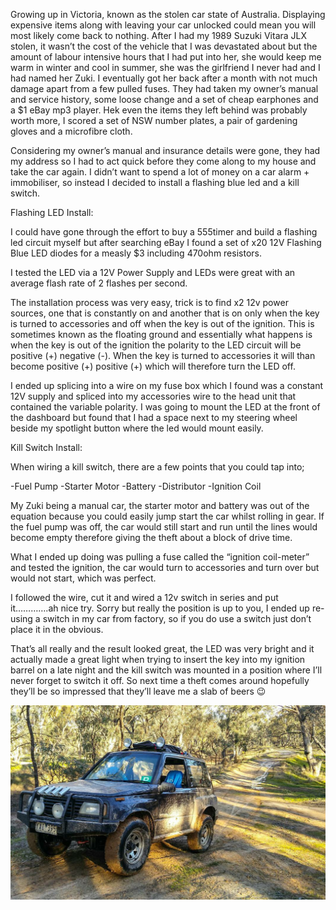 Growing up in Victoria, known as the stolen car state of Australia. Displaying expensive items along with leaving your car unlocked could mean you will most likely come back to nothing. After I had my 1989 Suzuki Vitara JLX stolen, it wasn’t the cost of the vehicle that I was devastated about but the amount of labour intensive hours that I had put into her, she would keep me warm in winter and cool in summer, she was the girlfriend I never had and I had named her Zuki. I eventually got her back after a month with not much damage apart from a few pulled fuses. They had taken my owner’s manual and service history, some loose change and a set of cheap earphones and a $1 eBay mp3 player. Hek even the items they left behind was probably worth more, I scored a set of NSW number plates, a pair of gardening gloves and a microfibre cloth.

Considering my owner’s manual and insurance details were gone, they had my address so I had to act quick before they come along to my house and take the car again. I didn’t want to spend a lot of money on a car alarm + immobiliser, so instead I decided to install a flashing blue led and a kill switch. 

Flashing LED Install:

I could have gone through the effort to buy a 555timer and build a flashing led circuit myself but after searching eBay I found a set of x20 12V Flashing Blue LED diodes for a measly $3 including 470ohm resistors. 

I tested the LED via a 12V Power Supply and LEDs were great with an average flash rate of 2 flashes per second. 

The installation process was very easy, trick is to find x2 12v power sources, one that is constantly on and another that is on only when the key is turned to accessories and off when the key is out of the ignition. This is sometimes known as the floating ground and essentially what happens is when the key is out of the ignition the polarity to the LED circuit will be positive (+) negative (-). When the key is turned to accessories it will than become positive (+) positive (+) which will therefore turn the LED off. 

I ended up splicing into a wire on my fuse box which I found was a constant 12V supply and spliced into my accessories wire to the head unit that contained the variable polarity. I was going to mount the LED at the front of the dashboard but found that I had a space next to my steering wheel beside my spotlight button where the led would mount easily. 

Kill Switch Install:

When wiring a kill switch, there are a few points that you could tap into; 

-Fuel Pump 
-Starter Motor
-Battery 
-Distributor 
-Ignition Coil 

My Zuki being a manual car, the starter motor and battery was out of the equation because you could easily jump start the car whilst rolling in gear. If the fuel pump was off, the car would still start and run until the lines would become empty therefore giving the theft about a block of drive time.

What I ended up doing was pulling a fuse called the “ignition coil-meter” and tested the ignition, the car would turn to accessories and turn over but would not start, which was perfect. 

I followed the wire, cut it and wired a 12v switch in series and put it………….ah nice try. Sorry but really the position is up to you, I ended up re-using a switch in my car from factory, so if you do use a switch just don’t place it in the obvious.  

That’s all really and the result looked great, the LED was very bright and it actually made a great light when trying to insert the key into my ignition barrel on a late night and the kill switch was mounted in a position where I’ll never forget to switch it off. So next time a theft comes around hopefully they’ll be so impressed that they’ll leave me a slab of beers 😉  

![1989 Suzuki Vitara](https://raw.githubusercontent.com/pkaddis/pkaddis.github.io/master/images/1989suzuki.jpg "1989 Suzuki Vitara")
